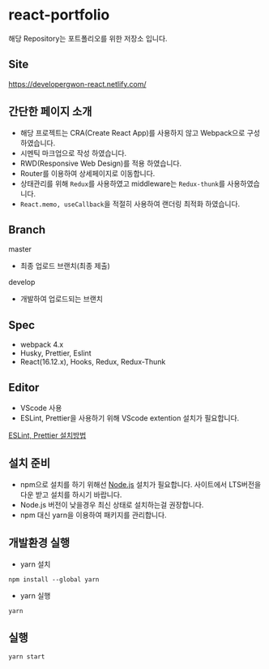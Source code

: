 # react-portfolio

해당 Repository는 포트폴리오를 위한 저장소 입니다.

## Site

https://developergwon-react.netlify.com/

## 간단한 페이지 소개

- 해당 프로젝트는 CRA(Create React App)를 사용하지 않고 Webpack으로 구성하였습니다.
- 시멘틱 마크업으로 작성 하였습니다.
- RWD(Responsive Web Design)를 적용 하였습니다.
- Router를 이용하여 상세페이지로 이동합니다.
- 상태관리를 위해 `Redux`를 사용하였고 middleware는 `Redux-thunk`를 사용하였습니다.
- `React.memo, useCallback`을 적절히 사용하여 랜더링 최적화 하였습니다.

## Branch

master

- 최종 업로드 브랜치(최종 제출)

develop

- 개발하여 업로드되는 브랜치

## Spec

- webpack 4.x
- Husky, Prettier, Eslint
- React(16.12.x), Hooks, Redux, Redux-Thunk

## Editor

- VScode 사용
- ESLint, Prettier을 사용하기 위해 VScode extention 설치가 필요합니다.

[ESLint, Prettier 설치방법](https://velog.io/@velopert/eslint-and-prettier-in-react)

## 설치 준비

- npm으로 설치를 하기 위해선 [Node.js](https://nodejs.org/ko/) 설치가 필요합니다. 사이트에서 LTS버전을 다운 받고 설치를 하시기 바랍니다.
- Node.js 버전이 낮을경우 최신 상태로 설치하는걸 권장합니다.
- npm 대신 yarn을 이용하여 패키지를 관리합니다.

## 개발환경 실행

- yarn 설치

```
npm install --global yarn
```

- yarn 실행

```
yarn
```

## 실행

```
yarn start
```

